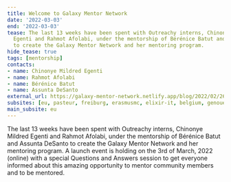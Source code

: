 ```yaml
---
title: Welcome to Galaxy Mentor Network
date: '2022-03-03'
end: '2022-03-03'
tease: The last 13 weeks have been spent with Outreachy interns, Chinonye Mildred
  Egenti and Rahmot Afolabi, under the mentorship of Bérénice Batut and Assunta DeSanto
  to create the Galaxy Mentor Network and her mentoring program.
hide_tease: true
tags: [mentorship]
contacts:
- name: Chinonye Mildred Egenti
- name: Rahmot Afolabi
- name: Bérénice Batut
- name: Assunta DeSanto
external_url: https://galaxy-mentor-network.netlify.app/blog/2022/02/26/welcome-launch/
subsites: [eu, pasteur, freiburg, erasmusmc, elixir-it, belgium, genouest]
main_subsite: eu
---
```


The last 13 weeks have been spent with Outreachy interns, Chinonye Mildred Egenti and Rahmot Afolabi, under the mentorship of Bérénice Batut and Assunta DeSanto to create the Galaxy Mentor Network and her mentoring program. A launch event is holding on the 3rd of March, 2022 (online) with a special Questions and Answers session to get everyone informed about this amazing opportunity to mentor community members and to be mentored.

